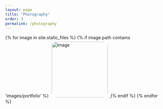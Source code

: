 ```yaml
---
layout: page
title: "Photography"
order: 3
permalink: /photography
---
```


<div>

{% for image in site.static_files %}
    {% if image.path contains 'images/portfolio' %}
	<a href="{{ site.baseurl }}{{ image.path }}">
        <img src="{{ site.baseurl }}{{ image.path }}" alt="image" style="width:180px; padding:5px; border-radius:20px"/>
	</a>
    {% endif %}
{% endfor %}
</div>
